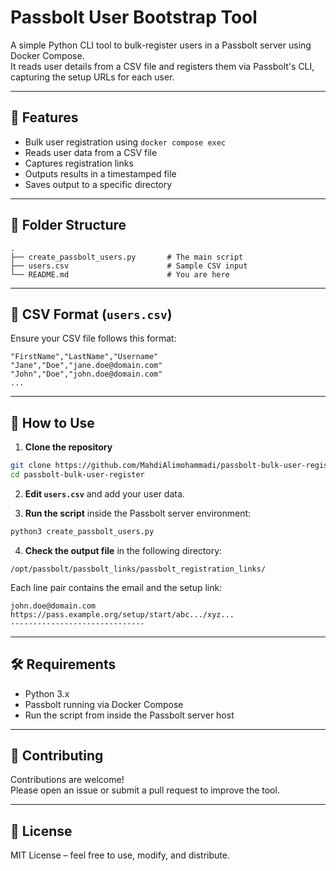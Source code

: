 # Passbolt User Bootstrap Tool

A simple Python CLI tool to bulk-register users in a Passbolt server using Docker Compose.  
It reads user details from a CSV file and registers them via Passbolt's CLI, capturing the setup URLs for each user.

---

## 🧩 Features

- Bulk user registration using `docker compose exec`
- Reads user data from a CSV file
- Captures registration links
- Outputs results in a timestamped file
- Saves output to a specific directory

---

## 📁 Folder Structure

```
.
├── create_passbolt_users.py       # The main script
├── users.csv                      # Sample CSV input
└── README.md                      # You are here
```

---

## 📄 CSV Format (`users.csv`)

Ensure your CSV file follows this format:

```csv
"FirstName","LastName","Username"
"Jane","Doe","jane.doe@domain.com"
"John","Doe","john.doe@domain.com"
...
```

---

## 🚀 How to Use

1. **Clone the repository**

```bash
git clone https://github.com/MahdiAlimohammadi/passbolt-bulk-user-register.git
cd passbolt-bulk-user-register
```

2. **Edit `users.csv`** and add your user data.

3. **Run the script** inside the Passbolt server environment:

```bash
python3 create_passbolt_users.py
```

4. **Check the output file** in the following directory:

```
/opt/passbolt/passbolt_links/passbolt_registration_links/
```

Each line pair contains the email and the setup link:

```
john.doe@domain.com
https://pass.example.org/setup/start/abc.../xyz...
------------------------------
```

---

## 🛠 Requirements

- Python 3.x
- Passbolt running via Docker Compose
- Run the script from inside the Passbolt server host

---

## 🤝 Contributing

Contributions are welcome!  
Please open an issue or submit a pull request to improve the tool.

---

## 📄 License

MIT License – feel free to use, modify, and distribute.
